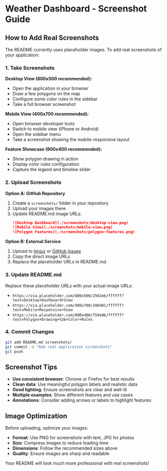 # Weather Dashboard - Screenshot Guide

## How to Add Real Screenshots

The README currently uses placeholder images. To add real screenshots of your application:

### 1. Take Screenshots

**Desktop View (800x500 recommended):**
- Open the application in your browser
- Draw a few polygons on the map
- Configure some color rules in the sidebar
- Take a full browser screenshot

**Mobile View (400x700 recommended):**
- Open browser developer tools
- Switch to mobile view (iPhone or Android)
- Open the sidebar menu
- Take a screenshot showing the mobile-responsive layout

**Feature Showcase (800x400 recommended):**
- Show polygon drawing in action
- Display color rules configuration
- Capture the legend and timeline slider

### 2. Upload Screenshots

**Option A: GitHub Repository**
1. Create a `screenshots/` folder in your repository
2. Upload your images there
3. Update README.md image URLs:
   ```markdown
   ![Desktop Dashboard](./screenshots/desktop-view.png)
   ![Mobile View](./screenshots/mobile-view.png)
   ![Polygon Features](./screenshots/polygon-features.png)
   ```

**Option B: External Service**
1. Upload to [Imgur](https://imgur.com/) or [GitHub Issues](https://github.com/nikhilpurwar/Weather-Dashboard/issues)
2. Copy the direct image URLs
3. Replace the placeholder URLs in README.md

### 3. Update README.md

Replace these placeholder URLs with your actual image URLs:
- `https://via.placeholder.com/800x500/2563eb/ffffff?text=Desktop+Dashboard+View`
- `https://via.placeholder.com/400x700/10b981/ffffff?text=Mobile+Responsive+View`
- `https://via.placeholder.com/800x400/f59e0b/ffffff?text=Polygon+Drawing+%26+Color+Rules`

### 4. Commit Changes

```bash
git add README.md screenshots/
git commit -m "Add real application screenshots"
git push
```

## Screenshot Tips

- **Use consistent browser**: Chrome or Firefox for best results
- **Clean data**: Use meaningful polygon labels and realistic data
- **Good lighting**: Ensure screenshots are clear and well-lit
- **Multiple examples**: Show different features and use cases
- **Annotations**: Consider adding arrows or labels to highlight features

## Image Optimization

Before uploading, optimize your images:
- **Format**: Use PNG for screenshots with text, JPG for photos
- **Size**: Compress images to reduce loading time
- **Dimensions**: Follow the recommended sizes above
- **Quality**: Ensure images are sharp and readable

Your README will look much more professional with real screenshots!
